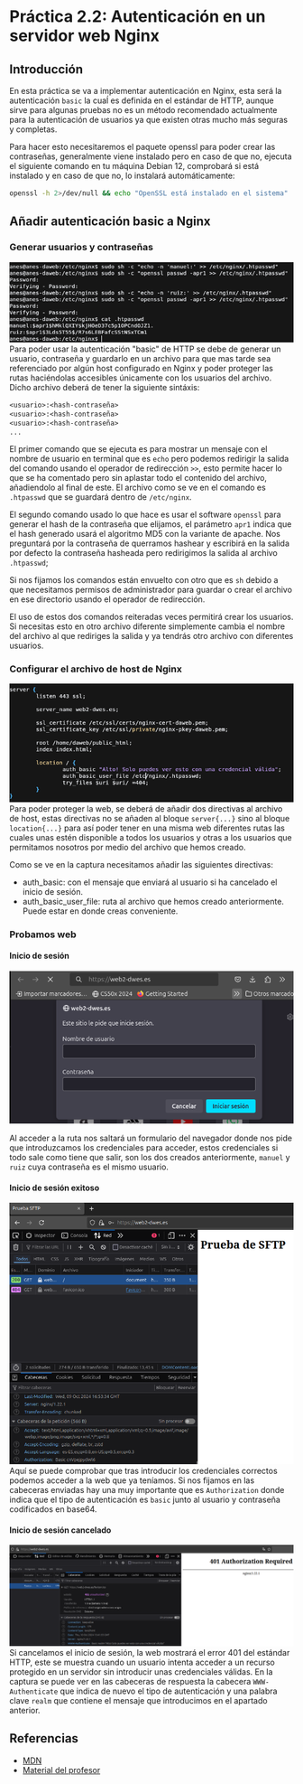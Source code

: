 # Práctica 2.2: Autenticación en un servidor web Nginx
## Introducción
En esta práctica se va a implementar autenticación en Nginx, esta será la autenticación `basic` 
la cuaĺ es definida en el estándar de HTTP, aunque sirve para algunas pruebas no es un método recomendado
actualmente para la autenticación de usuarios ya que existen otras mucho más seguras y completas.

Para hacer esto necesitaremos el paquete openssl para poder crear las contraseñas, generalmente viene 
instalado pero en caso de que no, ejecuta el siguiente comando en tu máquina Debian 12, comprobará si 
está instalado y en caso de que no, lo instalará automáticamente:

```bash
openssl -h 2>/dev/null && echo "OpenSSL está instalado en el sistema" || (sudo apt-get update && sudo apt-get install -y openssl)
```
## Añadir autenticación basic a Nginx
### Generar usuarios y contraseñas
![alt text](../../images/prc22/nginx_auth_gen_user.png)
Para poder usar la autenticación "basic" de HTTP se debe de generar un usuario, contraseña y guardarlo en un archivo para que mas tarde sea
referenciado por algún host configurado en Nginx y poder proteger las rutas haciéndolas accesibles únicamente con los usuarios del archivo. Dicho archivo deberá de tener la siguiente sintáxis:
```
<usuario>:<hash-contraseña>
<usuario>:<hash-contraseña>
<usuario>:<hash-contraseña>
...
```

El primer comando que se ejecuta es para mostrar un mensaje con el nombre de usuario en terminal que es `echo` pero podemos redirigir la salida 
del comando usando el operador de redirección `>>`, esto permite hacer lo que se ha comentado pero sin aplastar todo el contenido del archivo, 
añadiendolo al final de este. El archivo como se ve en el comando es `.htpasswd` que se guardará dentro de `/etc/nginx`. 

El segundo comando usado lo que hace es usar el software `openssl` para generar el hash de la contraseña que elijamos, el parámetro `apr1`
indica que el hash generado usará el algoritmo MD5 con la variante de apache. Nos preguntará por la contraseña de querramos hashear y escribirá 
en la salida por defecto la contraseña hasheada pero redirigimos la salida al archivo `.htpasswd`;

Si nos fijamos los comandos están envuelto con otro que es `sh` 
debido a que necesitamos permisos de administrador para guardar o crear el archivo en ese directorio usando el operador de redirección.

El uso de estos dos comandos reiteradas veces permitirá crear los usuarios. Si necesitas esto en otro archivo diferente simplemente cambia el
nombre del archivo al que rediriges la salida y ya tendrás otro archivo con diferentes usuarios.

### Configurar el archivo de host de Nginx

![Configuración del host en Nginx](../../images/prc22/nginx_auth_host_config.png)
Para poder proteger la web, se deberá de añadir dos directivas al archivo de host, estas directivas no se añaden al bloque `server{...}` sino
al bloque `location{...}` para así poder tener en una misma web diferentes rutas las cuales unas estén disponible a todos los usuarios y otras
a los usuarios que permitamos nosotros por medio del archivo que hemos creado.

Como se ve en la captura necesitamos añadir las siguientes directivas:  

* auth_basic: con el mensaje que enviará al usuario si ha cancelado el inicio de sesión.
* auth_basic_user_file: ruta al archivo que hemos creado anteriormente. Puede estar en donde creas conveniente.

### Probamos web
#### Inicio de sesión
![Formulario de inicio de sesión](../../images/prc22/nginx_auth_login_form.png)

Al acceder a la ruta nos saltará un formulario del navegador donde nos pide que introduzcamos los credenciales para acceder, 
estos credenciales si todo sale como tiene que salir, son los dos creados anteriormente, `manuel` y `ruiz` cuya contraseña 
es el mismo usuario.

#### Inicio de sesión exitoso
![Web tras iniciar sesión](../../images/prc22/nginx_auth_success_login.png)
Aquí se puede comprobar que tras introducir los credenciales correctos podemos acceder a la web que ya teníamos. Si nos 
fijamos en las cabeceras enviadas hay una muy importante que es `Authorization` donde indica que el tipo de autenticación 
es `basic` junto al usuario y contraseña codificados en base64.

#### Inicio de sesión cancelado
![Web tras cancelar el incio de sesión](../../images/prc22/nginx_auth_cancel_login.png)
Si cancelamos el inicio de sesión, la web mostrará el error 401 del estándar HTTP, este se muestra cuando un usuario intenta 
acceder a un recurso protegido en un servidor sin introducir unas credenciales válidas. En la captura se puede ver en las 
cabeceras de respuesta la cabecera `WWW-Authenticate` que indica de nuevo el tipo de autenticación y una palabra clave 
`realm` que contiene el mensaje que introducimos en el apartado anterior.
## Referencias
* [MDN](https://developer.mozilla.org/en-US/docs/Web/HTTP/Authentication)
* [Material del profesor](https://raul-profesor.github.io/DEAW/P1.2/)